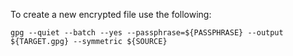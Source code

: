 To create a new encrypted file use the following:

```gpg --quiet --batch --yes --passphrase=${PASSPHRASE} --output ${TARGET.gpg} --symmetric ${SOURCE}```

